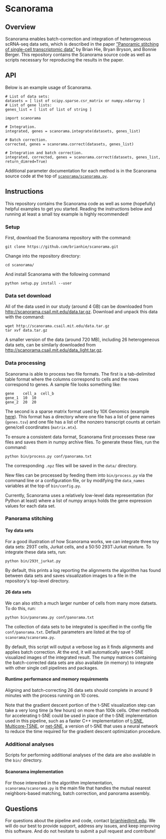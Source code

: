 # Scanorama

## Overview

Scanorama enables batch-correction and integration of heterogeneous scRNA-seq data sets, which is described in the paper ["Panoramic stitching of single-cell transcriptomic data"](https://www.biorxiv.org/content/early/2018/07/17/371179) by Brian Hie, Bryan Bryson, and Bonnie Berger. This repository contains the Scanorama source code as well as scripts necessary for reproducing the results in the paper.

## API

Below is an example usage of Scanorama.

```
# List of data sets:
datasets = [ list of scipy.sparse.csr_matrix or numpy.ndarray ]
# List of gene lists:
genes_list = [ list of list of string ]

import scanorama

# Integration.
integrated, genes = scanorama.integrate(datasets, genes_list)

# Batch correction.
corrected, genes = scanorama.correct(datasets, genes_list)

# Integration and batch correction.
integrated, corrected, genes = scanorama.correct(datasets, genes_list, return_dimred=True)
```

Additional parameter documentation for each method is in the Scanorama source code at the top of [`scanorama/scanorama.py`](https://github.com/brianhie/scanorama/blob/master/scanorama/scanorama.py).

## Instructions

This repository contains the Scanorama code as well as some (hopefully) helpful examples to get you started. Reading the instructions below and running at least a small toy example is highly recommended!

### Setup

First, download the Scanorama repository with the command:
```
git clone https://github.com/brianhie/scanorama.git
```

Change into the repository directory:
```
cd scanorama/
```

And install Scanorama with the following command
```
python setup.py install --user
```

### Data set download

All of the data used in our study (around 4 GB) can be downloaded from http://scanorama.csail.mit.edu/data.tar.gz. Download and unpack this data with the command:

```
wget http://scanorama.csail.mit.edu/data.tar.gz
tar xvf data.tar.gz
```

A smaller version of the data (around 720 MB), including 26 heterogeneous data sets, can be similarly downloaded from http://scanorama.csail.mit.edu/data_light.tar.gz.

### Data processing

Scanorama is able to process two file formats. The first is a tab-delimited table format where the columns correspond to cells and the rows correspond to genes. A sample file looks something like:
```
gene	cell_a	cell_b
gene_1	10	10
gene_2	20	20
```
The second is a sparse matrix format used by 10X Genomics (example [here](http://cf.10xgenomics.com/samples/cell-exp/1.1.0/293t/293t_filtered_gene_bc_matrices.tar.gz)). This format has a directory where one file has a list of gene names (`genes.tsv`) and one file has a list of the nonzero transcript counts at certain gene/cell coordinates (`matrix.mtx`).

To ensure a consistent data format, Scanorama first processes these raw files and saves them in numpy archive files. To generate these files, run the command:
```
python bin/process.py conf/panorama.txt
```
The corresponding `.npz` files will be saved in the `data/` directory.

New files can be processed by feeding them into `bin/process.py` via the command line or a configuration file, or by modifying the `data_names` variables at the top of `bin/config.py`.

Currently, Scanorama uses a relatively low-level data representation (for Python at least) where a list of numpy arrays holds the gene expression values for each data set.

### Panorama stitching

#### Toy data sets

For a good illustration of how Scanorama works, we can integrate three toy data sets: 293T cells, Jurkat cells, and a 50:50 293T:Jurkat mixture. To integrate these data sets, run:
```
python bin/293t_jurkat.py
```
By default, this prints a log reporting the alignments the algorithm has found between data sets and saves visualization images to a file in the repository's top-level directory.

#### 26 data sets

We can also stitch a much larger number of cells from many more datsets. To do this, run:
```
python bin/panorama.py conf/panorama.txt
```
The collection of data sets to be integrated is specified in the config file `conf/panorama.txt`. Default parameters are listed at the top of `scanorama/scanorama.py`.

By default, this script will output a verbose log as it finds alignments and applies batch correction. At the end, it will automatically save t-SNE visualized images of the integrated result. The numpy matrices containing the batch-corrected data sets are also available (in memory) to integrate with other single cell pipelines and packages.

#### Runtime performance and memory requirements

Aligning and batch-correcting 26 data sets should complete in around 9 minutes with the process running on 10 cores.

Note that the gradient descent portion of the t-SNE visualization step can take a very long time (a few hours) on more than 100k cells. Other methods for accelerating t-SNE could be used in place of the t-SNE implementation used in this pipeline, such as a faster C++ implementation of [t-SNE](https://github.com/lvdmaaten/bhtsne), [Multicore-TSNE](https://github.com/DmitryUlyanov/Multicore-TSNE), or [net-SNE](https://github.com/hhcho/netsne), a version of t-SNE that uses a neural network to reduce the time required for the gradient descent optimization procedure.

### Additional analyses

Scripts for performing additional analyses of the data are also available in the `bin/` directory.

#### Scanorama implementation

For those interested in the algorithm implementation, `scanorama/scanorama.py` is the main file that handles the mutual nearest neighbors-based matching, batch correction, and panorama assembly.

## Questions

For questions about the pipeline and code, contact brianhie@mit.edu. We will do our best to provide support, address any issues, and keep improving this software. And do not hesitate to submit a pull request and contribute!